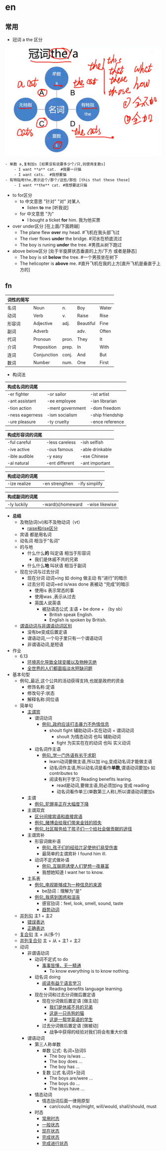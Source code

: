 # en

## 常用
- 冠词 a the 区分

![](fn/op/a_the.png)

	- 单数 a,复制加s	[如果没有说要多少个/只,则使用复数s]
		- I want **a** cat.  #我要一只猫
		- I want cats.	#我想要猫
	- 有特指用the,表示这个/那个/这些/那些	[this that these those]
		- I want **the** cat. #我想要这只猫
- to for区分
	- to 中文意思 "针对" "对" 对某人 
		- listen **to** me [听我说]
	- for 中文意思 "为"
		- I bought a ticket **for** him. 我为他买票
- over under区分  [在上面/下面跨越]
	- The plane flew **over** my head.  #飞机在我头部飞过
	- The river flows **under** the bridge.	#河水在桥底流过
	- The boy is runing **under** the tree.	#男孩从树下跑过
- above below区分 [处于半旋屏状态垂直的上方/下方  或者是静态]
	- The boy is  sit **below** the tree.	#一个男孩坐在树下
	- The helicopter is **above** me. #直升飞机在我的上方[直升飞机是垂直于上方的]

## fn

词性的简写|&nbsp;|&nbsp;|&nbsp;|&nbsp;
----|---|----- |----- |-----
名词|Noun|n.|Boy|Water
动词|Verb|v.|Raise|Rise
形容词|Adjective|adj.|Beautiful|Fine
副词|Adverb||adv.|Often|Carefully
代词|Pronoun|pron.|They|It
介词|Preposition|prep.|In|With
连词|Conjunction|conj.|And|But
数词|Number|num.|One|First

- 构词法

|构成名词的词尾|&nbsp;|&nbsp;
|:----    |:--- |-----   |
|-er fighter |-or sailor| -ist artist|
|-ant assistant |-ee employee |-ian librarian|
|-tion action |-ment government| -dom freedom|
|-ness eagerness |-ism socialism |-ship friendship|
|-ure pleasure |-ty cruelty| -ence reference|

|构成形容词的词尾 |&nbsp;|&nbsp;
|:----    |:---|:-----  |
|-ful careful |-less careless |-ish selfish|
|-ive active |-ous famous| -able drinkable|
|-ible audible |-y easy |-ese Chinese|
|-al natural |-ent different| -ant important|

|构成动词的词尾 |&nbsp;|&nbsp;
|:----    |:---|:-----   |
|-ize realize |-en strengthen |-ify simplify|

|构成副词的词尾 |&nbsp;|&nbsp;
|:----    |:---|:-----   |
|-ly luckily| -ward(s)homeward |-wise likewise

- **总结**
	- 及物劢词(vi)和不及物动词（vt）
		- [raise和rise区分](fn/base.md#raise和rise区分)
	- 宾语 都是用名词 
	- 动名词 相当于"名词"
	- 的与地
		- 什么什么**的** 叫定语  相当于形容词
			- 我们是休戚不共的兄弟
		- 什么什么**地** 叫状语  相当于副词
	- 现在分词与过去分词
		- 现在分词 动词+ing  如 doing   做主动 有“进行”的暗示
		- 过去分司 动词+ed  is/was done	 表被动 “完成”的暗示
			- 使用is  表示常态的事
			- 使用was ,表示从过去
			- 英国人说英语
				- 被劢语态公式  主语 + be done + （by sb）
					- British speak English.
					- English is spoken by British.
	- [谓语动词与非谓语动词区别](fn/base.md#谓语动词与非谓语动词区别)
		- 没有be变成后置定语
		- 谓语动词,一个句子里只有一个谓语动词
		- 非谓语动词,是短语
- 作业 
	- 6.13
		- [环境恶化导致全球变暖以及物种灭绝](fn/assignment.md#环境恶化导致全球变暖以及物种灭绝)
		- [全世界的人们都面临淡水短缺问题](fn/assignment.md#全世界的人们都面临淡水短缺问题)
- 基本句型
	- 例句_最近,这个公共的活动获得支持,也就是政府的资金
		- 修饰名称:定语
		- 修改句子:状态
		- 解释名称:同位语
	- 简单句	
		- [主谓宾](fn/base.md#主谓宾)
			- 谓词动词
				- [例句_政府应该打击暴力不色情信息](fn/base.md#例句_政府应该打击暴力不色情信息)
					- shoult fight  辅助动词+实在动词 = 谓词动词
						- shoult 为情态动词 也叫 辅助动词
						- fight 为实实在在的动词 也叫 实义动词
			- 动名词作主语
				- [例句_学一门外语有劣于求职](fn/base.md#例句_学一门外语有劣于求职)
					- learn动词要做主语,所以加 ing,变成动名词才能做主语
					- 动名词作主语,所以动名词是看作**单数**,谓语动词要加s 如contributes to
					- 阅读有利于学习 Reading benefits learing.
						-  read是动词,要做主语,则必须加ing 变成 reading
						-  动名词看作单三(单数第三人称),所以谓语动词要加s
		- 主谓
			- [例句_犯罪率正在大幅度下降](fn/base.md#例句_犯罪率正在大幅度下降)
		- 主谓双宾
			- [区分间接宾语和直接宾语](fn/base.md#区分间接宾语和直接宾语)
			- [例句_赌博会给我们带来金钱的损失](fn/base.md#例句_赌博会给我们带来金钱的损失)
			- [例句_社区服务给了孩子们一个给社会做贡献的途径](fn/base.md#例句_社区服务给了孩子们一个给社会做贡献的途径)
		- 主谓宾补
			- 形容词做补语
				- [例句_孩子们的经验丌足使他们易受伤害](fn/base.md#例句_孩子们的经验丌足使他们易受伤害)
				- 最简单的主谓宾补 I found him ill.
			- 动词不定式做补语
				- [例句_互联网诱使人们梦想一夜暴富](fn/base.md#例句_互联网诱使人们梦想一夜暴富)
				- 我想她知道  I want her to know.
		- 主系表
			- [例句_电视能够成为一种信息的来源](fn/base.md#例句_电视能够成为一种信息的来源)
				- be劢词：理解为“是”
			- [例句_我感到困惑和沮丧](fn/base.md#例句_我感到困惑和沮丧)
				- 感官劢词：feel, look, smell, sound, taste
				- [趋势动词](fn/base.md#趋势动词)
	- [并列句](fn/base.md#并列句)  主1 + 主2
		- [错误表达](fn/base.md#错误表达)
		- [正确表达](fn/base.md#正确表达) 	
	- [复合句](fn/base.md#复合句)  主 + 从(多个) 
	- [并列复合句](fn/base.md#并列复合句)  主 + 从 + 主1 + 主2 
	- 动词
		- 非谓语动词
			- 动词不定式  to do
				- [事事皆懂，无一精通](fn/base.md#事事皆懂，无一精通)
					- To know everything is to know nothing.
			- 动名词 doing
				- [阅读有益亍语言学习](fn/base.md#阅读有益亍语言学习)
					- Reading benefits language learning.
			- 现在分词和过去分词做后置定语
				- 现在分词做后置定语  [做主动]
					- [我们是休戚不共的兄弟](fn/base.md#我们是休戚不共的兄弟)
					- [这是一只杀狗的猫](fn/base.md#这是一只杀狗的猫)
					- [这是一帮学英语的学生](fn/base.md#这是一帮学英语的学生)
				- 过去分词做后置定语 [做被动]
					- 战争中获得的经验对我们将会有重大价值
		- 谓语动词
			- 第三人称单数
				- 单数 公式: 名词+劢词S
					- The boy is/was …
					- The boy does …
					- The boy has …
				- 复数 公式 名词S+劢词
					- The boys are/were …
					- The boys do …
					- The boys have …
			- 情态动词
				- 情态劢词后面一律用原型
					- can/could, may/might, will/would, shall/should, must
			- 时态
				- [常用时态](fn/base.md#常用时态)
				- [一般状态](fn/base.md#一般状态)
				- [现在状态](fn/base.md#现在状态)
				- [完成状态](fn/base.md#完成状态)
				- [完成进行状态](fn/base.md#完成进行状态)
